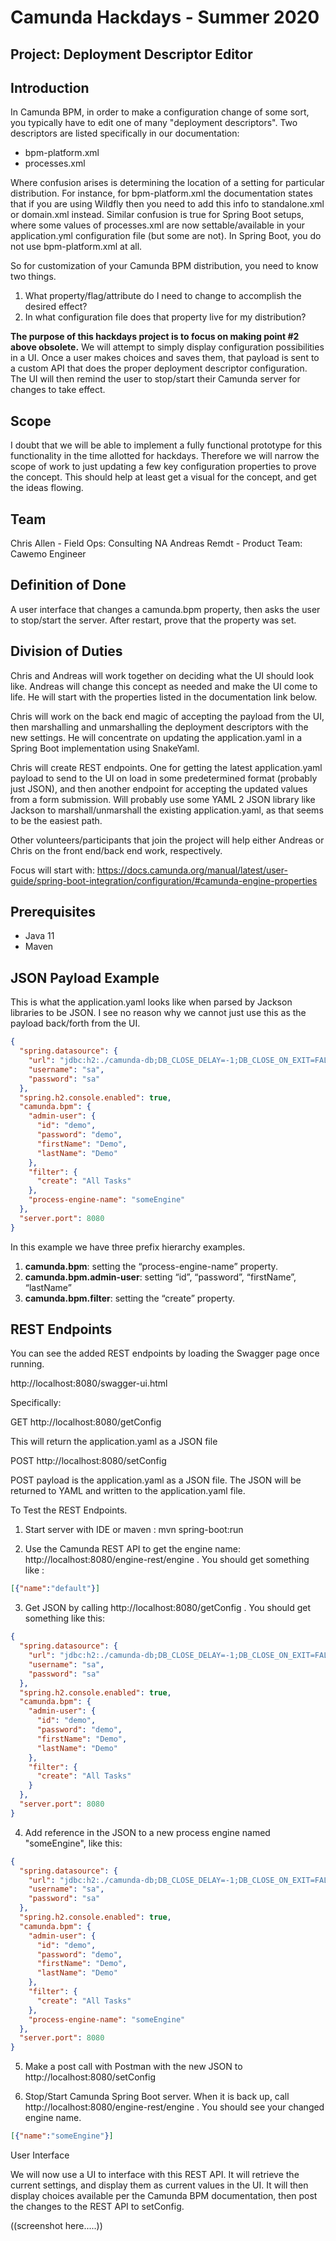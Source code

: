 # Camunda Hackdays - Summer 2020

## Project:  Deployment Descriptor Editor

## Introduction

In Camunda BPM, in order to make a configuration change of some sort, you typically have to edit one of many "deployment descriptors". Two descriptors are listed specifically in our documentation:

- bpm-platform.xml
- processes.xml

Where confusion arises is determining the location of a setting for particular distribution. For instance, for bpm-platform.xml the documentation states that if you are using Wildfly then you need to add this info to standalone.xml or domain.xml instead. Similar confusion is true for Spring Boot setups, where some values of processes.xml are now settable/available in your application.yml configuration file (but some are not). In Spring Boot, you do not use bpm-platform.xml at all.

So for customization of your Camunda BPM distribution, you need to know two things.

1. What property/flag/attribute do I need to change to accomplish the desired effect?
2. In what configuration file does that property live for my distribution?

**The purpose of this hackdays project is to focus on making point #2 above obsolete.** We will attempt to simply display configuration possibilities in a UI. Once a user makes choices and saves them, that payload is sent to a custom API that does the proper deployment descriptor configuration. The UI will then remind the user to stop/start their Camunda server for changes to take effect.

## Scope

I doubt that we will be able to implement a fully functional prototype for this functionality in the time allotted for hackdays. Therefore we will narrow the scope of work to just updating a few key configuration properties to prove the concept. This should help at least get a visual for the concept, and get the ideas flowing.

## Team

Chris Allen - Field Ops: Consulting NA
Andreas Remdt - Product Team: Cawemo Engineer

## Definition of Done

A user interface that changes a camunda.bpm property, then asks the user to stop/start the server. After restart, prove that the property was set.

## Division of Duties

Chris and Andreas will work together on deciding what the UI should look like. Andreas will change this concept as needed and make the UI come to life. He will start with the properties listed in the documentation link below.

Chris will work on the back end magic of accepting the payload from the UI, then marshalling and unmarshalling the deployment descriptors with the new settings. He will concentrate on updating the application.yaml in a Spring Boot implementation using SnakeYaml.

Chris will create REST endpoints. One for getting the latest application.yaml payload to send to the UI on load in some predetermined format (probably just JSON), and then another endpoint for accepting the updated values from a form submission. Will probably use some YAML 2 JSON library like Jackson to marshall/unmarshall the existing application.yaml, as that seems to be the easiest path.

Other volunteers/participants that join the project will help either Andreas or Chris on the front end/back end work, respectively.

Focus will start with:  https://docs.camunda.org/manual/latest/user-guide/spring-boot-integration/configuration/#camunda-engine-properties 

## Prerequisites

- Java 11
- Maven

## JSON Payload Example

This is what the application.yaml looks like when parsed by Jackson libraries to be JSON. I see no reason why we cannot just use this as the payload back/forth from the UI.
```json
{
  "spring.datasource": {
    "url": "jdbc:h2:./camunda-db;DB_CLOSE_DELAY=-1;DB_CLOSE_ON_EXIT=FALSE",
    "username": "sa",
    "password": "sa"
  },
  "spring.h2.console.enabled": true,
  "camunda.bpm": {
    "admin-user": {
      "id": "demo",
      "password": "demo",
      "firstName": "Demo",
      "lastName": "Demo"
    },
    "filter": {
      "create": "All Tasks"
    },
    "process-engine-name": "someEngine"
  },
  "server.port": 8080
}
```

In this example we have three prefix hierarchy examples.
1. **camunda.bpm**: setting the “process-engine-name” property.
2. **camunda.bpm.admin-user**: setting “id”, “password”, “firstName”, “lastName”
3. **camunda.bpm.filter**: setting the “create” property.

## REST Endpoints

You can see the added REST endpoints by loading the Swagger page once running.

http://localhost:8080/swagger-ui.html

Specifically:

GET http://localhost:8080/getConfig

This will return the application.yaml as a JSON file

POST http://localhost:8080/setConfig

POST payload is the application.yaml as a JSON file.  The JSON will be returned to YAML and written to the application.yaml file.

To Test the REST Endpoints.

1. Start server with IDE or maven :  mvn spring-boot:run 

2. Use the Camunda REST API to get the engine name:  http://localhost:8080/engine-rest/engine .  You should get something like : 
   
```json
[{"name":"default"}]
```

3. Get JSON by calling http://localhost:8080/getConfig . You should get something like this:
```json
{
  "spring.datasource": {
    "url": "jdbc:h2:./camunda-db;DB_CLOSE_DELAY=-1;DB_CLOSE_ON_EXIT=FALSE",
    "username": "sa",
    "password": "sa"
  },
  "spring.h2.console.enabled": true,
  "camunda.bpm": {
    "admin-user": {
      "id": "demo",
      "password": "demo",
      "firstName": "Demo",
      "lastName": "Demo"
    },
    "filter": {
      "create": "All Tasks"
    }
  },
  "server.port": 8080
}
```
4. Add reference in the JSON to a new process engine named "someEngine", like this:

```json
{
  "spring.datasource": {
    "url": "jdbc:h2:./camunda-db;DB_CLOSE_DELAY=-1;DB_CLOSE_ON_EXIT=FALSE",
    "username": "sa",
    "password": "sa"
  },
  "spring.h2.console.enabled": true,
  "camunda.bpm": {
    "admin-user": {
      "id": "demo",
      "password": "demo",
      "firstName": "Demo",
      "lastName": "Demo"
    },
    "filter": {
      "create": "All Tasks"
    },
    "process-engine-name": "someEngine"
  },
  "server.port": 8080
}
```
5. Make a post call with Postman with the new JSON to http://localhost:8080/setConfig

6. Stop/Start Camunda Spring Boot server.  When it is back up, call http://localhost:8080/engine-rest/engine . You should see your changed engine name.

```json
[{"name":"someEngine"}]
```

User Interface

We will now use a UI to interface with this REST API.  It will retrieve the current settings, and display them as current values in the UI.  It will then display choices available per the Camunda BPM documentation, then post the changes to the REST API to setConfig.

((screenshot here.....))
